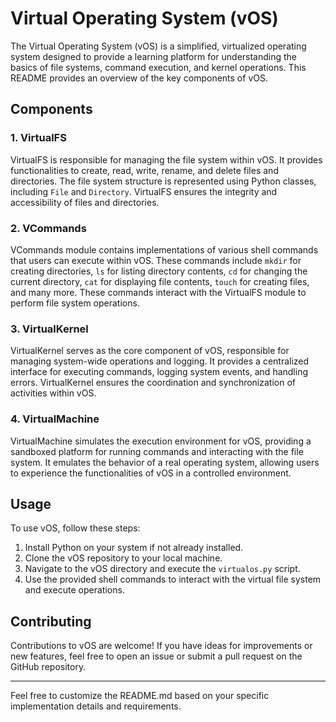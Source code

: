 # Virtual Operating System (vOS)

The Virtual Operating System (vOS) is a simplified, virtualized operating system designed to provide a learning platform for understanding the basics of file systems, command execution, and kernel operations. This README provides an overview of the key components of vOS.

## Components

### 1. VirtualFS

VirtualFS is responsible for managing the file system within vOS. It provides functionalities to create, read, write, rename, and delete files and directories. The file system structure is represented using Python classes, including `File` and `Directory`. VirtualFS ensures the integrity and accessibility of files and directories.

### 2. VCommands

VCommands module contains implementations of various shell commands that users can execute within vOS. These commands include `mkdir` for creating directories, `ls` for listing directory contents, `cd` for changing the current directory, `cat` for displaying file contents, `touch` for creating files, and many more. These commands interact with the VirtualFS module to perform file system operations.

### 3. VirtualKernel

VirtualKernel serves as the core component of vOS, responsible for managing system-wide operations and logging. It provides a centralized interface for executing commands, logging system events, and handling errors. VirtualKernel ensures the coordination and synchronization of activities within vOS.

### 4. VirtualMachine

VirtualMachine simulates the execution environment for vOS, providing a sandboxed platform for running commands and interacting with the file system. It emulates the behavior of a real operating system, allowing users to experience the functionalities of vOS in a controlled environment.

## Usage

To use vOS, follow these steps:

1. Install Python on your system if not already installed.
2. Clone the vOS repository to your local machine.
3. Navigate to the vOS directory and execute the `virtualos.py` script.
4. Use the provided shell commands to interact with the virtual file system and execute operations.

## Contributing

Contributions to vOS are welcome! If you have ideas for improvements or new features, feel free to open an issue or submit a pull request on the GitHub repository.

---

Feel free to customize the README.md based on your specific implementation details and requirements.